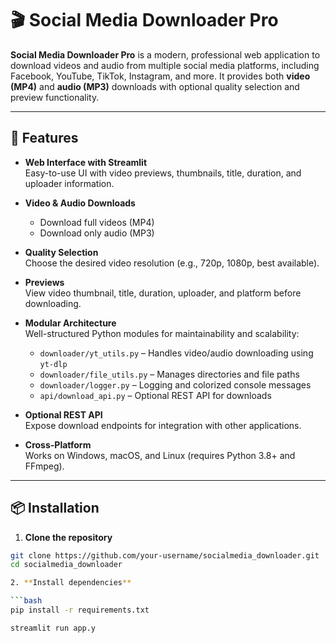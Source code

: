 # 🎬 Social Media Downloader Pro

**Social Media Downloader Pro** is a modern, professional web application to download videos and audio from multiple social media platforms, including Facebook, YouTube, TikTok, Instagram, and more. It provides both **video (MP4)** and **audio (MP3)** downloads with optional quality selection and preview functionality.

---

## 🚀 Features

- **Web Interface with Streamlit**  
  Easy-to-use UI with video previews, thumbnails, title, duration, and uploader information.
  
- **Video & Audio Downloads**  
  - Download full videos (MP4)  
  - Download only audio (MP3)

- **Quality Selection**  
  Choose the desired video resolution (e.g., 720p, 1080p, best available).

- **Previews**  
  View video thumbnail, title, duration, uploader, and platform before downloading.

- **Modular Architecture**  
  Well-structured Python modules for maintainability and scalability:
  - `downloader/yt_utils.py` – Handles video/audio downloading using `yt-dlp`
  - `downloader/file_utils.py` – Manages directories and file paths
  - `downloader/logger.py` – Logging and colorized console messages
  - `api/download_api.py` – Optional REST API for downloads

- **Optional REST API**  
  Expose download endpoints for integration with other applications.

- **Cross-Platform**  
  Works on Windows, macOS, and Linux (requires Python 3.8+ and FFmpeg).

---

## 📦 Installation

1. **Clone the repository**

```bash
git clone https://github.com/your-username/socialmedia_downloader.git
cd socialmedia_downloader

2. **Install dependencies**

```bash
pip install -r requirements.txt

streamlit run app.y

